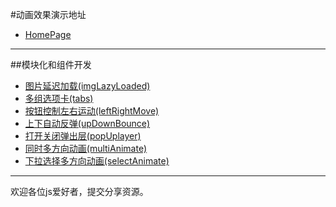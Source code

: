 #动画效果演示地址
+ [HomePage](https://caoxiaohan.github.io/animate/)

***

##模块化和组件开发
+ [图片延迟加载(imgLazyLoaded)](https://caoxiaohan.github.io/animate/imageLazyLoaded)
+ [多组选项卡(tabs)](https://caoxiaohan.github.io/animate/tabs)
+ [按钮控制左右运动(leftRightMove)](https://caoxiaohan.github.io/animate/leftRightMove)
+ [上下自动反弹(upDownBounce)](https://caoxiaohan.github.io/animate/upDownBounce)
+ [打开关闭弹出层(popUplayer)](https://caoxiaohan.github.io/animate/popUpLayer)
+ [同时多方向动画(multiAnimate)](https://caoxiaohan.github.io/animate/multiAnimate)
+ [下拉选择多方向动画(selectAnimate)](https://caoxiaohan.github.io/animate/selectAnimate)

***

欢迎各位js爱好者，提交分享资源。
